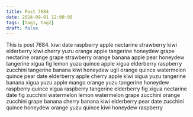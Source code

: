 ```yaml
---
title: Post 7684
date: 2024-09-01 12:00:00
tags: [tag1, tag2]
draft: false
---
```

This is post 7684.
kiwi
date
raspberry
apple
nectarine
strawberry
kiwi
elderberry
kiwi
cherry
yuzu
orange
apple
tangerine
honeydew
grape
nectarine
orange
grape
strawberry
orange
banana
apple
pear
honeydew
tangerine
xigua
fig
lemon
yuzu
quince
apple
xigua
elderberry
raspberry
zucchini
tangerine
banana
kiwi
honeydew
ugli
orange
quince
watermelon
quince
pear
date
elderberry
apple
cherry
apple
kiwi
xigua
yuzu
tangerine
banana
xigua
yuzu
apple
mango
orange
yuzu
tangerine
honeydew
raspberry
quince
xigua
raspberry
tangerine
elderberry
fig
xigua
nectarine
date
fig
zucchini
watermelon
lemon
watermelon
grape
zucchini
orange
zucchini
grape
banana
cherry
banana
kiwi
elderberry
pear
date
zucchini
quince
honeydew
orange
yuzu
quince
kiwi
honeydew
raspberry
